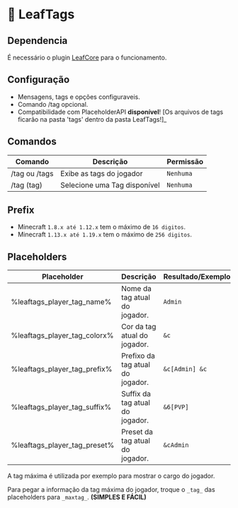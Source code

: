 # 💜 LeafTags

## Dependencia
É necessário o plugin [LeafCore](https://github.com/leafcodebr/LeafCore/releases/tag/Downloads) para o funcionamento.

## Configuração
* Mensagens, tags e opções configuraveis.
* Comando /tag opcional.
* Compatibilidade com PlaceholderAPI **disponível**!
[Os arquivos de tags ficarão na pasta 'tags' dentro da pasta LeafTags!]_

## Comandos
|Comando         |Descrição                      |Permissão                    |
|----------------|-------------------------------|-----------------------------|
|/tag ou /tags        |Exibe as tags do jogador |`Nenhuma`           |
|/tag (tag)    |Selecione uma Tag disponível |`Nenhuma`       |

## Prefix
* Minecraft `1.8.x até 1.12.x` tem o máximo de `16 digitos`.
* Minecraft `1.13.x até 1.19.x` tem o máximo de `256 digitos`.

## Placeholders
|Placeholder        |Descrição                      |Resultado/Exemplo                    |
|----------------|-------------------------------|-----------------------------|
|%leaftags_player_tag_name%        |Nome da tag atual do jogador.|`Admin`           |
|%leaftags_player_tag_colorx%    |Cor da tag atual do jogador. |`&c`       |
|%leaftags_player_tag_prefix%    |Prefixo da tag atual do jogador. |`&c[Admin] &c`       |
|%leaftags_player_tag_suffix%    |Suffix da tag atual do jogador. |`&6[PVP]`       |
|%leaftags_player_tag_preset%    |Preset da tag atual do jogador. |`&cAdmin`       |

A tag máxima é utilizada por exemplo para mostrar o cargo do jogador.

Para pegar a informação da tag máxima do jogador, troque o `_tag_` das placeholders para `_maxtag_`. **(SIMPLES E FÁCIL)**



